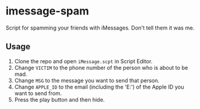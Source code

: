imessage-spam
=============

Script for spamming your friends with iMessages. Don't tell them it was me.

## Usage

1. Clone the repo and open `iMessage.scpt` in Script Editor.
2. Change `VICTIM` to the phone number of the person who is about to be mad.
3. Change `MSG` to the message you want to send that person.
4. Change `APPLE_ID` to the email (including the 'E:') of the Apple ID you want to send from.
5. Press the play button and then hide.

